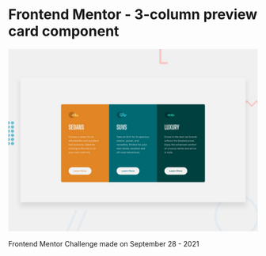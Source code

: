 # Frontend Mentor - 3-column preview card component

![Design preview for the 3-column preview card component coding challenge](./design/desktop-preview.jpg)

Frontend Mentor Challenge made on September 28 - 2021
